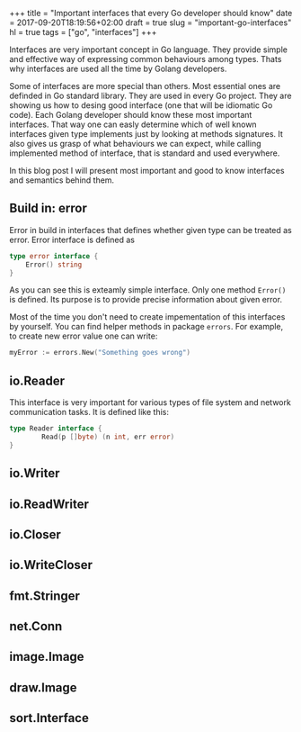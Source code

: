 +++
title = "Important interfaces that every Go developer should know"
date = 2017-09-20T18:19:56+02:00
draft = true
slug = "important-go-interfaces"
hl = true
tags = ["go", "interfaces"]
+++

Interfaces are very important concept in Go language. They provide simple and
effective way of expressing common behaviours among types. Thats why interfaces
are used all the time by Golang developers.

Some of interfaces are more special than others.
Most essential ones are definded in Go standard
library.
They are used in every Go project.
They are showing us how to desing good interface
(one that will be idiomatic Go code).
Each Golang developer should know these most important interfaces.
That way one can easly determine which of well known
interfaces given type implements just by looking at methods signatures.
It also gives us grasp of what behaviours we can expect, while calling
implemented method of interface, that is standard and used everywhere.

In this blog post I will present most important and good to know interfaces
and semantics behind them.

## Build in: error
Error in build in interfaces that defines whether given type can be treated
as error. Error interface is defined as

```go
type error interface {
    Error() string
}
```

As you can see this is exteamly simple interface. Only one method `Error()` is
defined. Its purpose is to provide precise information about given error.

Most of the time you don't need to create impementation of this interfaces
by yourself. You can find helper methods in package `errors`. For example,
to create new error value one can write:

```go
myError := errors.New("Something goes wrong")
```

## io.Reader

This interface is very important for various types of file system and network
communication tasks. It is defined like this:

```go
type Reader interface {
        Read(p []byte) (n int, err error)
}
```

## io.Writer

## io.ReadWriter

## io.Closer

## io.WriteCloser

## fmt.Stringer

## net.Conn

## image.Image

## draw.Image

## sort.Interface
